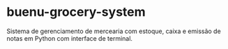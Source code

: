 # buenu-grocery-system
Sistema de gerenciamento de mercearia com estoque, caixa e emissão de notas em Python com interface de terminal.
